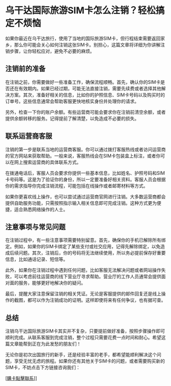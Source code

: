 # 乌干达国际旅游SIM卡怎么注销？轻松搞定不烦恼

如果你最近在乌干达旅行，使用了当地的国际旅游SIM卡，但行程结束需要返回家乡，那么你可能会关心如何注销这张SIM卡。别担心，这篇文章将详细为你讲解注销步骤，让你轻松应对，避免不必要的麻烦。

## 注销前的准备

在注销之前，你需要做好一些准备工作，确保流程顺畅。首先，确认你的SIM卡是否还在有效期内。如果已经过期，可能无法直接注销，需要先续费或者选择其他解决方案。其次，准备好相关的信息，比如你的护照信息、SIM卡号码以及购买时的订单号。这些信息通常会帮助客服更快地核实身份并处理你的请求。

另外，检查一下你的账户余额。有些运营商可能会要求你在注销前清空余额，或者提供余额转移的服务。记得提前了解清楚，以免造成不必要的损失。

## 联系运营商客服

注销的第一步是联系当地的运营商客服。你可以通过拨打客服热线或者访问运营商的官方网站来获取帮助。一般来说，客服热线会在SIM卡包装盒上标注，或者你可以在网上搜索运营商的具体联系方式。

在拨通电话后，客服人员会要求你提供一些基本信息，比如姓名、护照号码和SIM卡号码等。这是为了验证你的身份，所以一定要准备好相关资料。客服人员会根据你的需求指导你完成注销流程，可能包括在线操作或者邮寄材料等方式。

如果你更喜欢线上操作，也可以尝试通过运营商官网进行注销。大多数运营商都会提供自助服务功能，只需按照指示输入相关信息即可完成注销。这种方式更为便捷，适合熟悉网络操作的人士。

## 注意事项与常见问题

在注销过程中，有一些注意事项需要特别留意。首先，确保你的手机已解除所有绑定。例如，如果你的SIM卡绑定了某些支付或社交应用，记得先解除绑定，以免造成后续问题。其次，注销后，你的号码将无法继续使用，所以务必提前保存好重要信息，比如通话记录、短信等。

此外，如果你在注销过程中遇到任何问题，比如客服无法解决问题或者网站操作失败，可以考虑前往运营商的线下营业厅寻求帮助。营业厅的工作人员通常会提供面对面的服务，能够更好地解决你的疑问。

最后，提醒大家注意保留注销的相关凭证。无论是客服提供的邮件回复还是线上操作的截图，都可以作为注销成功的证明。这样即使将来有任何争议，也有据可查。

## 总结

注销乌干达国际旅游SIM卡其实并不复杂，只要提前做好准备，按照步骤操作即可顺利完成。从联系客服到完成注销，整个过程只需要花费一点时间和耐心。希望这篇文章能帮到正在为此发愁的朋友们！

无论你是初次出国旅行的新手，还是经验丰富的老手，都希望能顺利解决这个问题，享受无忧无虑的旅程。如果你还有其他关于SIM卡的问题，或者需要购买新的SIM卡，不妨点击下方链接咨询我们：

[[購卡點擊聯系](https://t.me/s/esim1088)]]